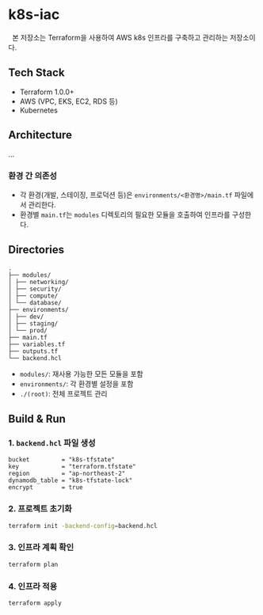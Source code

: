 # k8s-iac

&nbsp; 본 저장소는 Terraform을 사용하여 AWS k8s 인프라를 구축하고 관리하는 저장소이다.

## Tech Stack

- Terraform 1.0.0+
- AWS (VPC, EKS, EC2, RDS 등)
- Kubernetes

## Architecture

...

### 환경 간 의존성

- 각 환경(개발, 스테이징, 프로덕션 등)은 `environments/<환경명>/main.tf` 파일에서 관리한다.
- 환경별 `main.tf`는 `modules` 디렉토리의 필요한 모듈을 호출하여 인프라를 구성한다.

## Directories

```plaintext
.
├── modules/
│ ├── networking/
│ ├── security/
│ ├── compute/
│ └── database/
├── environments/
│ ├── dev/
│ ├── staging/
│ └── prod/
├── main.tf
├── variables.tf
├── outputs.tf
└── backend.hcl
```

- `modules/`: 재사용 가능한 모든 모듈을 포함
- `environments/`: 각 환경별 설정을 포함
- `./(root)`: 전체 프로젝트 관리

## Build & Run

### 1. `backend.hcl` 파일 생성

```hcl
bucket         = "k8s-tfstate"
key            = "terraform.tfstate"
region         = "ap-northeast-2"
dynamodb_table = "k8s-tfstate-lock"
encrypt        = true
```

### 2. 프로젝트 초기화

```bash
terraform init -backend-config=backend.hcl
```

### 3. 인프라 계획 확인

```bash
terraform plan
```

### 4. 인프라 적용

```bash
terraform apply
```
